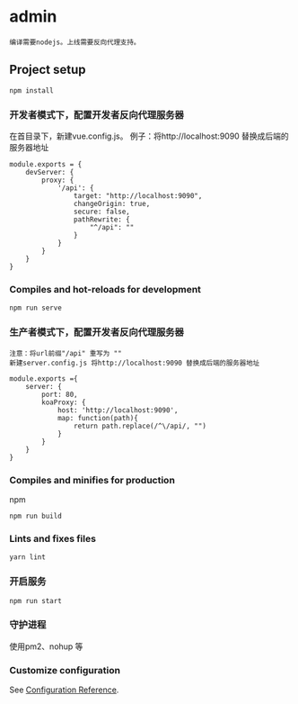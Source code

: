 # admin
    编译需要nodejs。上线需要反向代理支持。

## Project setup
```
npm install
```

### 开发者模式下，配置开发者反向代理服务器

在首目录下，新建vue.config.js。
例子：将http://localhost:9090 替换成后端的服务器地址
```
module.exports = {
    devServer: {
        proxy: {
            '/api': {
                target: "http://localhost:9090",
                changeOrigin: true,
                secure: false,
                pathRewrite: {
                    "^/api": ""
                }
            }
        }
    }
}
```
### Compiles and hot-reloads for development
```
npm run serve
```

### 生产者模式下，配置开发者反向代理服务器
    注意：将url前缀"/api" 重写为 ""
    新建server.config.js 将http://localhost:9090 替换成后端的服务器地址
```
module.exports ={
    server: {
        port: 80,
        koaProxy: {
            host: 'http://localhost:9090',
            map: function(path){
                return path.replace(/^\/api/, "")
            }
        }
    }
}
```
### Compiles and minifies for production
npm
```
npm run build
```
### Lints and fixes files
```
yarn lint
```
### 开启服务
```
npm run start
```
### 守护进程
使用pm2、nohup 等

### Customize configuration
See [Configuration Reference](https://cli.vuejs.org/config/).
